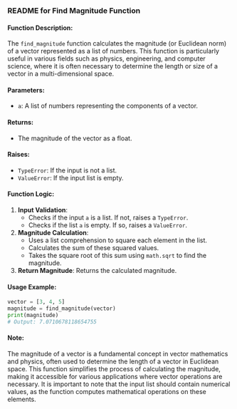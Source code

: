 ### README for Find Magnitude Function

#### Function Description:
The `find_magnitude` function calculates the magnitude (or Euclidean norm) of a vector represented as a list of numbers. This function is particularly useful in various fields such as physics, engineering, and computer science, where it is often necessary to determine the length or size of a vector in a multi-dimensional space.

#### Parameters:
- `a`: A list of numbers representing the components of a vector.

#### Returns:
- The magnitude of the vector as a float.

#### Raises:
- `TypeError`: If the input is not a list.
- `ValueError`: If the input list is empty.

#### Function Logic:
1. **Input Validation**: 
   - Checks if the input `a` is a list. If not, raises a `TypeError`.
   - Checks if the list `a` is empty. If so, raises a `ValueError`.
2. **Magnitude Calculation**:
   - Uses a list comprehension to square each element in the list.
   - Calculates the sum of these squared values.
   - Takes the square root of this sum using `math.sqrt` to find the magnitude.
3. **Return Magnitude**: Returns the calculated magnitude.

#### Usage Example:
```python
vector = [3, 4, 5]
magnitude = find_magnitude(vector)
print(magnitude)
# Output: 7.0710678118654755
```

#### Note:
The magnitude of a vector is a fundamental concept in vector mathematics and physics, often used to determine the length of a vector in Euclidean space. This function simplifies the process of calculating the magnitude, making it accessible for various applications where vector operations are necessary. It is important to note that the input list should contain numerical values, as the function computes mathematical operations on these elements.